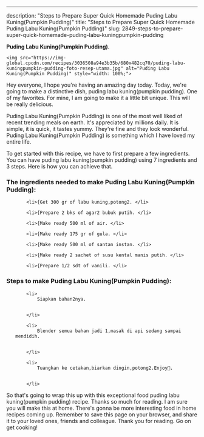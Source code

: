 ---
description: "Steps to Prepare Super Quick Homemade Puding Labu Kuning(Pumpkin Pudding)"
title: "Steps to Prepare Super Quick Homemade Puding Labu Kuning(Pumpkin Pudding)"
slug: 2849-steps-to-prepare-super-quick-homemade-puding-labu-kuningpumpkin-pudding

<p>
	<strong>Puding Labu Kuning(Pumpkin Pudding)</strong>. 
	
</p>
<p>
	
	<img src="https://img-global.cpcdn.com/recipes/3036508a94e3b35b/680x482cq70/puding-labu-kuningpumpkin-pudding-foto-resep-utama.jpg" alt="Puding Labu Kuning(Pumpkin Pudding)" style="width: 100%;">
	
	
</p>
<p>
	Hey everyone, I hope you're having an amazing day today. Today, we're going to make a distinctive dish, puding labu kuning(pumpkin pudding). One of my favorites. For mine, I am going to make it a little bit unique. This will be really delicious.
</p>
	
<p>
	Puding Labu Kuning(Pumpkin Pudding) is one of the most well liked of recent trending meals on earth. It's appreciated by millions daily. It is simple, it is quick, it tastes yummy. They're fine and they look wonderful. Puding Labu Kuning(Pumpkin Pudding) is something which I have loved my entire life.
</p>
<p>
	
</p>

<p>
To get started with this recipe, we have to first prepare a few ingredients. You can have puding labu kuning(pumpkin pudding) using 7 ingredients and 3 steps. Here is how you can achieve that.
</p>

<h3>The ingredients needed to make Puding Labu Kuning(Pumpkin Pudding):</h3>

<ol>
	
		<li>{Get 300 gr of labu kuning,potong2. </li>
	
		<li>{Prepare 2 bks of agar2 bubuk putih. </li>
	
		<li>{Make ready 500 ml of air. </li>
	
		<li>{Make ready 175 gr of gula. </li>
	
		<li>{Make ready 500 ml of santan instan. </li>
	
		<li>{Make ready 2 sachet of susu kental manis putih. </li>
	
		<li>{Prepare 1/2 sdt of vanili. </li>
	
</ol>
<p>
	
</p>

<h3>Steps to make Puding Labu Kuning(Pumpkin Pudding):</h3>

<ol>
	
		<li>
			Siapkan bahan2nya.
			
			
		</li>
	
		<li>
			Blender semua bahan jadi 1,masak di api sedang sampai mendidih.
			
			
		</li>
	
		<li>
			Tuangkan ke cetakan,biarkan dingin,potong2.Enjoy🤗.
			
			
		</li>
	
</ol>

<p>
	
</p>

<p>
	So that's going to wrap this up with this exceptional food puding labu kuning(pumpkin pudding) recipe. Thanks so much for reading. I am sure you will make this at home. There's gonna be more interesting food in home recipes coming up. Remember to save this page on your browser, and share it to your loved ones, friends and colleague. Thank you for reading. Go on get cooking!
</p>

